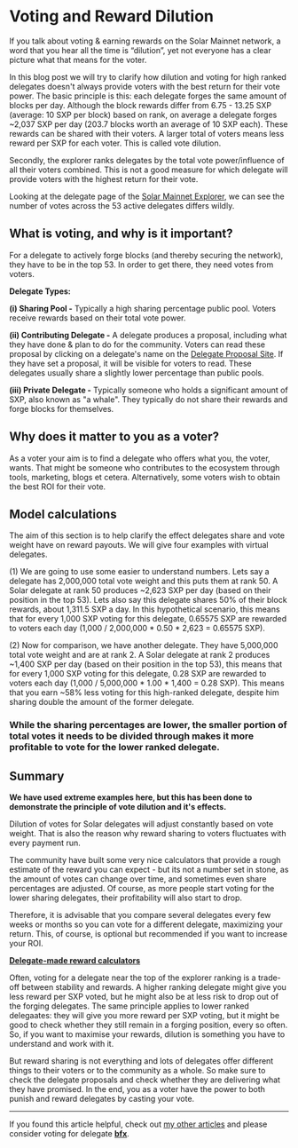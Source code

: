 # Voting and Reward Dilution

If you talk about voting & earning rewards on the Solar Mainnet network, a word that you hear all the time is “dilution”, yet not everyone has a clear picture what that means for the voter.

In this blog post we will try to clarify how dilution and voting for high ranked delegates doesn't always provide voters with the best return for their vote power. The basic principle is this: each delegate forges the same amount of blocks per day. Although the block rewards differ from 6.75 - 13.25 SXP (average: 10 SXP per block) based on rank, on average a delegate forges ~2,037 SXP per day (203.7 blocks worth an average of 10 SXP each). These rewards can be shared with their voters. A larger total of voters means less reward per SXP for each voter. This is called vote dilution. 

Secondly, the explorer ranks delegates by the total vote power/influence of all their voters combined. This is not a good measure for which delegate will provide voters with the highest return for their vote.

Looking at the delegate page of the [Solar Mainnet Explorer](https://explorer.solar.org/mainnet/delegates), we can see the number of votes across the 53 active delegates differs wildly.


## What is voting, and why is it important?

For a delegate to actively forge blocks (and thereby securing the network), they have to be in the top 53. In order to get there, they need votes from voters.

**Delegate Types:**

**(i) Sharing Pool -** Typically a high sharing percentage public pool. Voters receive rewards based on their total vote power.

**(ii) Contributing Delegate -** A delegate produces a proposal, including what they have done & plan to do for the community.  Voters can read these proposal by clicking on a delegate's name on the [Delegate Proposal Site](https://delegates.solar.org/).  If they have set a proposal, it will be visible for voters to read. These delegates usually share a slightly lower percentage than public pools.

**(iii) Private Delegate -** Typically someone who holds a significant amount of SXP, also known as "a whale". They typically do not share their rewards and forge blocks for themselves.


## Why does it matter to you as a voter? 

As a voter your aim is to find a delegate who offers what you, the voter, wants. That might be someone who contributes to the ecosystem through tools, marketing, blogs et cetera. Alternatively, some voters wish to obtain the best ROI for their vote.


## Model calculations

The aim of this section is to help clarify the effect delegates share and vote weight have on reward payouts. We will give four examples with virtual delegates.

(1) We are going to use some easier to understand numbers. Lets say a delegate has 2,000,000 total vote weight and this puts them at rank 50. A Solar delegate at rank 50 produces ~2,623 SXP per day (based on their position in the top 53). Lets also say this delegate shares 50% of their block rewards, about 1,311.5 SXP a day. In this hypothetical scenario, this means that for every 1,000 SXP voting for this delegate, 0.65575 SXP are rewarded to voters each day (1,000 / 2,000,000 * 0.50 * 2,623 = 0.65575 SXP).

(2) Now for comparison, we have another delegate. They have 5,000,000 total vote weight and are at rank 2. A Solar delegate at rank 2 produces ~1,400 SXP per day (based on their position in the top 53), this means that for every 1,000 SXP voting for this delegate, 0.28 SXP are rewarded to voters each day (1,000 / 5,000,000 * 1.00 * 1,400 = 0.28 SXP). This means that you earn ~58% less voting for this high-ranked delegate, despite him sharing double the amount of the former delegate.


### While the sharing percentages are lower, the smaller portion of total votes it needs to be divided through makes it more profitable to vote for the lower ranked delegate.


## Summary

**We have used extreme examples here, but this has been done to demonstrate the principle of vote dilution and it's effects.**

Dilution of votes for Solar delegates will adjust constantly based on vote weight. That is also the reason why reward sharing to voters fluctuates with every payment run. 

The community have built some very nice calculators that provide a rough estimate of the reward you can expect - but its not a number set in stone, as the amount of votes can change over time, and sometimes even share percentages are adjusted. Of course, as more people start voting for the lower sharing delegates, their profitability will also start to drop. 

Therefore, it is advisable that you compare several delegates every few weeks or months so you can vote for a different delegate, maximizing your return. This, of course, is optional but recommended if you want to increase your ROI.

**[Delegate-made reward calculators](https://github.com/Bx64/Awesome-Solar#tools--resources-delegates)** 

Often, voting for a delegate near the top of the explorer ranking is a trade-off between stability and rewards. A higher ranking delegate might give you less reward per SXP voted, but he might also be at less risk to drop out of the forging delegates. The same principle applies to lower ranked delegaates: they will give you more reward per SXP voting, but it might be good to check whether they still remain in a forging position, every so often. So, if you want to maximise your rewards, dilution is something you have to understand and work with it.

But reward sharing is not everything and lots of delegates offer different things to their voters or to the community as a whole. So make sure to check the delegate proposals and check whether they are delivering what they have promised. In the end, you as a voter have the power to both punish and reward delegates by casting your vote.

---

If you found this article helpful, check out [my other articles](https://github.com/Bx64/Awesome-Solar/blob/main/awesome-blog/README.md) and please consider voting for delegate **[bfx](https://delegates.solar.org/delegates/bfx)**.